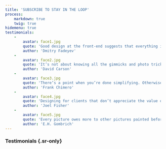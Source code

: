 ```yaml
---
title: 'SUBSCRIBE TO STAY IN THE LOOP'
process:
    markdown: true
    twig: true
hidemenu: true
testimonials:
    -
        avatar: face1.jpg
        quote: 'Good design at the front-end suggests that everything is in order at the back-end, whether or not that is the case.'
        author: 'Dmitry Fadeyev'
    -
        avatar: face2.jpg
        quote: 'It’s not about knowing all the gimmicks and photo tricks. If you haven’t got the eye, no program will give it to you.'
        author: 'David Carson'
    -
        avatar: face3.jpg
        quote: 'There’s a point when you’re done simplifying. Otherwise, things get really complicated.'
        author: 'Frank Chimero'
    -
        avatar: face4.jpg
        quote: 'Designing for clients that don’t appreciate the value of design is like buying new tires for a rental car.'
        author: 'Joel Fisher'
    -
        avatar: face5.jpg
        quote: 'Every picture owes more to other pictures painted before than it owes to nature.'
        author: 'E.H. Gombrich'
---
```


### Testimonials {.sr-only}
